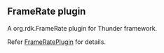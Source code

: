 ## FrameRate plugin
A org.rdk.FrameRate plugin for Thunder framework.

Refer [FrameRatePlugin](https://rdkcentral.github.io/entservices-apis/#/apis/FrameRatePlugin) for details.
